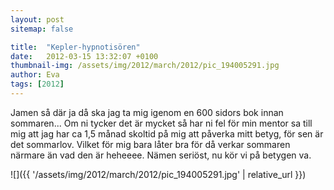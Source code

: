```yaml
---
layout: post
sitemap: false

title:  "Kepler-hypnotisören"
date:   2012-03-15 13:32:07 +0100
thumbnail-img: /assets/img/2012/march/2012/pic_194005291.jpg
author: Eva
tags: [2012]
---
```


Jamen så där ja då ska jag ta mig igenom en 600 sidors bok innan sommaren... Om ni tycker det är mycket så har ni fel för min mentor sa till mig att jag har ca 1,5 månad skoltid på mig att påverka mitt betyg, för sen är det sommarlov. Vilket för mig bara låter bra för då verkar sommaren närmare än vad den är heheeee. Nämen seriöst, nu kör vi på betygen va.

![]({{ '/assets/img/2012/march/2012/pic_194005291.jpg'  | relative_url }})

